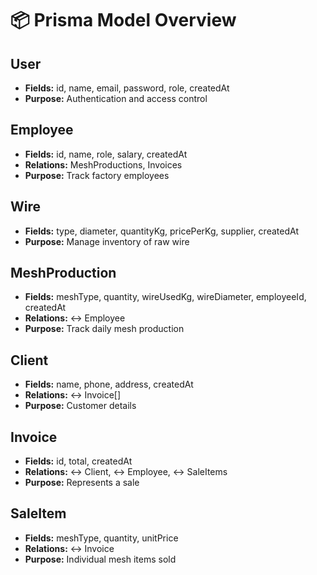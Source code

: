 # 📦 Prisma Model Overview

## User

- **Fields:** id, name, email, password, role, createdAt
- **Purpose:** Authentication and access control

## Employee

- **Fields:** id, name, role, salary, createdAt
- **Relations:** MeshProductions, Invoices
- **Purpose:** Track factory employees

## Wire

- **Fields:** type, diameter, quantityKg, pricePerKg, supplier, createdAt
- **Purpose:** Manage inventory of raw wire

## MeshProduction

- **Fields:** meshType, quantity, wireUsedKg, wireDiameter, employeeId, createdAt
- **Relations:** ↔ Employee
- **Purpose:** Track daily mesh production

## Client

- **Fields:** name, phone, address, createdAt
- **Relations:** ↔ Invoice[]
- **Purpose:** Customer details

## Invoice

- **Fields:** id, total, createdAt
- **Relations:** ↔ Client, ↔ Employee, ↔ SaleItems
- **Purpose:** Represents a sale

## SaleItem

- **Fields:** meshType, quantity, unitPrice
- **Relations:** ↔ Invoice
- **Purpose:** Individual mesh items sold
